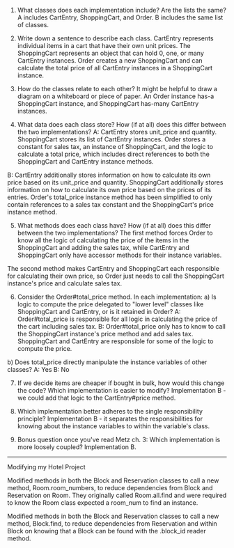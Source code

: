 1) What classes does each implementation include? Are the lists the same?
A includes CartEntry, ShoppingCart, and Order. B includes the same list of classes.

2) Write down a sentence to describe each class.
CartEntry represents individual items in a cart that have their own unit prices. The ShoppingCart represents an object that can hold 0, one, or many CartEntry instances. Order creates a new ShoppingCart and can calculate the total price of all CartEntry instances in a ShoppingCart instance.

3) How do the classes relate to each other? It might be helpful to draw a diagram on a whiteboard or piece of paper.
An Order instance has-a ShoppingCart instance, and ShoppingCart has-many CartEntry instances.

4) What data does each class store? How (if at all) does this differ between the two implementations?
A: CartEntry stores unit_price and quantity. ShoppingCart stores its list of CartEntry instances. Order stores a constant for sales tax, an instance of ShoppingCart, and the logic to calculate a total price, which includes direct references to both the ShoppingCart and CartEntry instance methods.

B: CartEntry additionally stores information on how to calculate its own price based on its unit_price and quantity. ShoppingCart additionally stores information on how to calculate its own price based on the prices of its entries. Order's total_price instance method has been simplified to only contain references to a sales tax constant and the ShoppingCart's price instance method.

5) What methods does each class have? How (if at all) does this differ between the two implementations?
The first method forces Order to know all the logic of calculating the price of the items in the ShoppingCart and adding the sales tax, while CartEntry and ShoppingCart only have accessor methods for their instance variables.

The second method makes CartEntry and ShoppingCart each responsible for calculating their own price, so Order just needs to call the ShoppingCart instance's price and calculate sales tax.

6) Consider the Order#total_price method. In each implementation:
  a) Is logic to compute the price delegated to "lower level" classes like ShoppingCart and CartEntry, or is it retained in Order?
  A: Order#total_price is responsible for all logic in calculating the price of the cart including sales tax.
  B: Order#total_price only has to know to call the ShoppingCart instance's price method and add sales tax. ShoppingCart and CartEntry are responsible for some of the logic to compute the price.

  b) Does total_price directly manipulate the instance variables of other classes?
  A: Yes
  B: No

7) If we decide items are cheaper if bought in bulk, how would this change the code? Which implementation is easier to modify?
Implementation B - we could add that logic to the CartEntry#price method.

8) Which implementation better adheres to the single responsibility principle?
Implementation B - it separates the responsibilities for knowing about the instance variables to within the variable's class.

9) Bonus question once you've read Metz ch. 3: Which implementation is more loosely coupled?
Implementation B.



*******************************************************************************
Modifying my Hotel Project

Modified methods in both the Block and Reservation classes to call a new method, Room.room_numbers, to reduce dependencies from Block and Reservation on Room. They originally called Room.all.find and were required to know the Room class expected a room_num to find an instance.

Modified methods in both the Block and Reservation classes to call a new method, Block.find, to reduce dependencies from Reservation and within Block on knowing that a Block can be found with the .block_id reader method.

